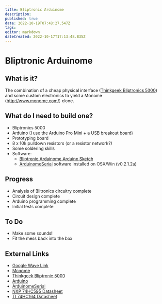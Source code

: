 ```yaml
---
title: Bliptronic Arduinome
description: 
published: true
date: 2022-10-19T07:48:27.547Z
tags: 
editor: markdown
dateCreated: 2022-10-17T17:13:48.835Z
---
```


# Bliptronic Arduinome

## What is it?

The combination of a cheap physical interface ([Thinkgeek Bliptronics 5000](http://www.thinkgeek.com/electronics/musical-instruments/c4e1/)) and some custom electronics to yield a Monome (<http://www.monome.com/>) clone.

## What do I need to build one?

-   Bliptronics 5000
-   Arduino (I use the Arduino Pro Mini + a USB breakout board)
-   Prototyping board
-   8 x 10k pulldown resistors (or a resistor network?)
-   Some soldering skills
-   Software:
    -   [Bliptronic Arduinome Arduino Sketch](/projects/bliptronic_arduinome_arduino_sketch)
    -   [ArduinomeSerial](http://sourceforge.net/projects/arduinome/) software installed on OSX/Win (v0.2.1.2a)

## Progress

-   Analysis of Blitronics circuitry complete
-   Circuit design complete
-   Arduino programming complete
-   Initial tests complete

## To Do

-   Make some sounds!
-   Fit the mess back into the box

## External Links

-   [Google Wave Link](https://wave.google.com/wave/#restored:wave:googlewave.com!w%252BKo4UrZUIB)
-   [Monome](http://www.monome.org/)
-   [Thinkgeek Bliptronic 5000](http://www.thinkgeek.com/c4e1)
-   [Arduino](http://www.arduino.cc/)
-   [ArduinomeSerial](http://sourceforge.net/projects/arduinome/)
-   [NXP 74HC595 Datasheet](http://www.nxp.com/documents/data_sheet/74HC_HCT595.pdf)
-   [TI 74HC164 Datasheet](http://focus.ti.com/lit/ds/symlink/sn74hc164.pdf)
